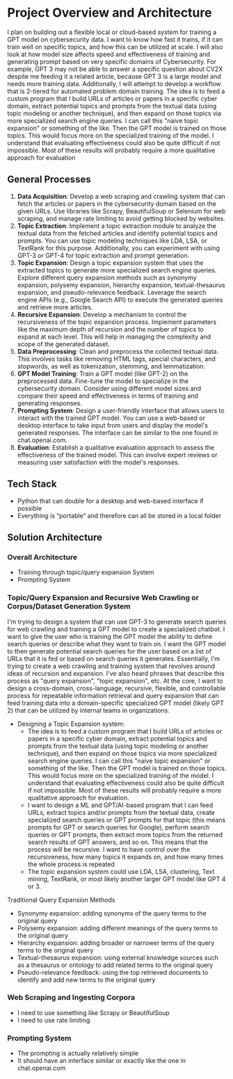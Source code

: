 # Project Overview and Architecture

I plan on building out a flexible local or cloud-based system for training a GPT model on cybersecurity data. I want to know how fast it trains, if it can train well on specific topics, and how this can be utilized at scale. I will also look at how model size affects speed and effectiveness of training and generating prompt based on very specific domains of Cybersecurity. For example, GPT 3 may not be able to answer a specific question about CV2X despite me feeding it a related article, because GPT 3 is a large model and needs more training data. Additionally, I will attempt to develop a workflow that is 2-tiered for automated problem domain training. The idea is to feed a custom program that I build URLs of articles or papers in a specific cyber domain, extract potential topics and prompts from the textual data (using topic modeling or another technique), and then expand on those topics via more specialized search engine queries. I can call this "naive topic expansion" or something of the like. Then the GPT model is trained on those topics. This would focus more on the specialized training of the model. I understand that evaluating effectiveness could also be quite difficult if not impossible. Most of these results will probably require a more qualitative approach for evaluation

## General Processes

1. **Data Acquisition**: Develop a web scraping and crawling system that can fetch the articles or papers in the cybersecurity domain based on the given URLs. Use libraries like Scrapy, BeautifulSoup or Selenium for web scraping, and manage rate limiting to avoid getting blocked by websites.
2. **Topic Extraction**: Implement a topic extraction module to analyze the textual data from the fetched articles and identify potential topics and prompts. You can use topic modeling techniques like LDA, LSA, or TextRank for this purpose. Additionally, you can experiment with using GPT-3 or GPT-4 for topic extraction and prompt generation.
3. **Topic Expansion**: Design a topic expansion system that uses the extracted topics to generate more specialized search engine queries. Explore different query expansion methods such as synonymy expansion, polysemy expansion, hierarchy expansion, textual-thesaurus expansion, and pseudo-relevance feedback. Leverage the search engine APIs (e.g., Google Search API) to execute the generated queries and retrieve more articles.
4. **Recursive Expansion**: Develop a mechanism to control the recursiveness of the topic expansion process. Implement parameters like the maximum depth of recursion and the number of topics to expand at each level. This will help in managing the complexity and scope of the generated dataset.
5. **Data Preprocessing**: Clean and preprocess the collected textual data. This involves tasks like removing HTML tags, special characters, and stopwords, as well as tokenization, stemming, and lemmatization.
6. **GPT Model Training**: Train a GPT model (like GPT-2) on the preprocessed data. Fine-tune the model to specialize in the cybersecurity domain. Consider using different model sizes and compare their speed and effectiveness in terms of training and generating responses.
7. **Prompting System**: Design a user-friendly interface that allows users to interact with the trained GPT model. You can use a web-based or desktop interface to take input from users and display the model's generated responses. The interface can be similar to the one found in chat.openai.com.
8. **Evaluation**: Establish a qualitative evaluation approach to assess the effectiveness of the trained model. This can involve expert reviews or measuring user satisfaction with the model's responses.

## Tech Stack

- Python that can double for a desktop and web-based interface if possible
- Everything is “portable” and therefore can all be stored in a local folder

## Solution Architecture

### Overall Architecture

- Training through topic/query expansion System
- Prompting System

### Topic/Query Expansion and Recursive Web Crawling or Corpus/Dataset Generation System

I'm trying to design a system that can use GPT-3 to generate search queries for web crawling and training a GPT model to create a specialized chatbot. I want to give the user who is training the GPT model the ability to define search queries or describe what they want to train on. I want the GPT model to then generate potential search queries for the user based on a list of URLs that it is fed or based on search queries it generates. Essentially, I'm trying to create a web crawling and training system that revolves around ideas of recursion and expansion. I've also heard phrases that describe this process as "query expansion", "topic expansion", etc. At the core, I want to design a cross-domain, cross-language, recursive, flexible, and controllable process for repeatable information retrieval and query expansion that can feed training data into a domain-specific specialized GPT model (likely GPT 2) that can be utilized by internal teams in organizations.

- Designing a Topic Expansion system:
    - The idea is to feed a custom program that I build URLs of articles or papers in a specific cyber domain, extract potential topics and prompts from the textual data (using topic modeling or another technique), and then expand on those topics via more specialized search engine queries. I can call this "naive topic expansion" or something of the like. Then the GPT model is trained on those topics. This would focus more on the specialized training of the model. I understand that evaluating effectiveness could also be quite difficult if not impossible. Most of these results will probably require a more qualitative approach for evaluation.
    - I want to design a ML and GPT/AI-based program that I can feed URLs, extract topics and/or prompts from the textual data, create specialized search queries or GPT prompts for that topic (this means prompts for GPT or search queries for Google), perform search queries or GPT prompts, then extract more topics from the returned search results of GPT answers, and so on. This means that the process will be recursive. I want to have control over the recursiveness, how many topics it expands on, and how many times the whole process is repeated
    - The topic expansion system could use LDA, LSA, clustering, Text mining, TextRank, or most likely another larger GPT model like GPT 4 or 3.

Traditional Query Expansion Methods

- Synonymy expansion: adding synonyms of the query terms to the original query
- Polysemy expansion: adding different meanings of the query terms to the original query
- Hierarchy expansion: adding broader or narrower terms of the query terms to the original query
- Textual-thesaurus expansion: using external knowledge sources such as a thesaurus or ontology to add related terms to the original query
- Pseudo-relevance feedback: using the top retrieved documents to identify and add new terms to the original query

### Web Scraping and Ingesting Corpora

- I need to use something like Scrapy or BeautifulSoup
- I need to use rate limiting

### Prompting System

- The prompting is actually relatively simple
- It should have an interface similar or exactly like the one in chat.openai.com